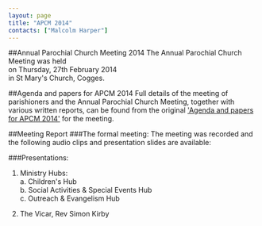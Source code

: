 ```yaml
---
layout: page
title: "APCM 2014"
contacts: ["Malcolm Harper"]
---
```

##Annual Parochial Church Meeting 2014
The Annual Parochial Church Meeting was held<br>
on Thursday, 27th February 2014<br>
in St Mary's Church, Cogges.

##Agenda and papers for APCM 2014 
Full details of the meeting of parishioners and the Annual Parochial Church Meeting, together with various written reports, can be found
from the original ['Agenda and papers for APCM 2014'](test_agenda.html) for the meeting.

##Meeting Report
###The formal meeting:
The meeting was recorded and the following audio clips and presentation slides are available:


###Presentations:
1. Ministry Hubs:<br>
 a. Children's Hub<br>
 b. Social Activities & Special Events Hub<br>
 c. Outreach & Evangelism Hub

2. The Vicar, Rev Simon Kirby

